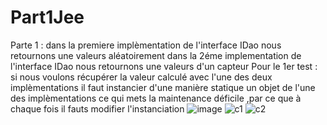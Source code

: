# Part1Jee
Parte 1 : 
dans la premiere implèmentation de l'interface IDao nous retournons une valeurs aléatoirement
dans la 2éme implementation de l'interface IDao nous retournons une valeurs d'un capteur
Pour le 1er test : si nous voulons récupérer la valeur calculé avec l'une des deux implèmentations il faut instancier 
d'une manière statique un objet de l'une des implèmentations ce qui mets la maintenance déficile ,par ce que à chaque fois 
il fauts modifier l'instanciation
![image](https://user-images.githubusercontent.com/82270887/162347989-58a82cb2-fa80-484c-bf79-3cb0a78c2008.png)
![c1](https://user-images.githubusercontent.com/82270887/162346714-186a3ce6-bab7-400f-9448-04d9c23463f5.png)
![c2](https://user-images.githubusercontent.com/82270887/162346738-7fd96f30-9023-4b35-b74f-fc5207be9ca0.png)

